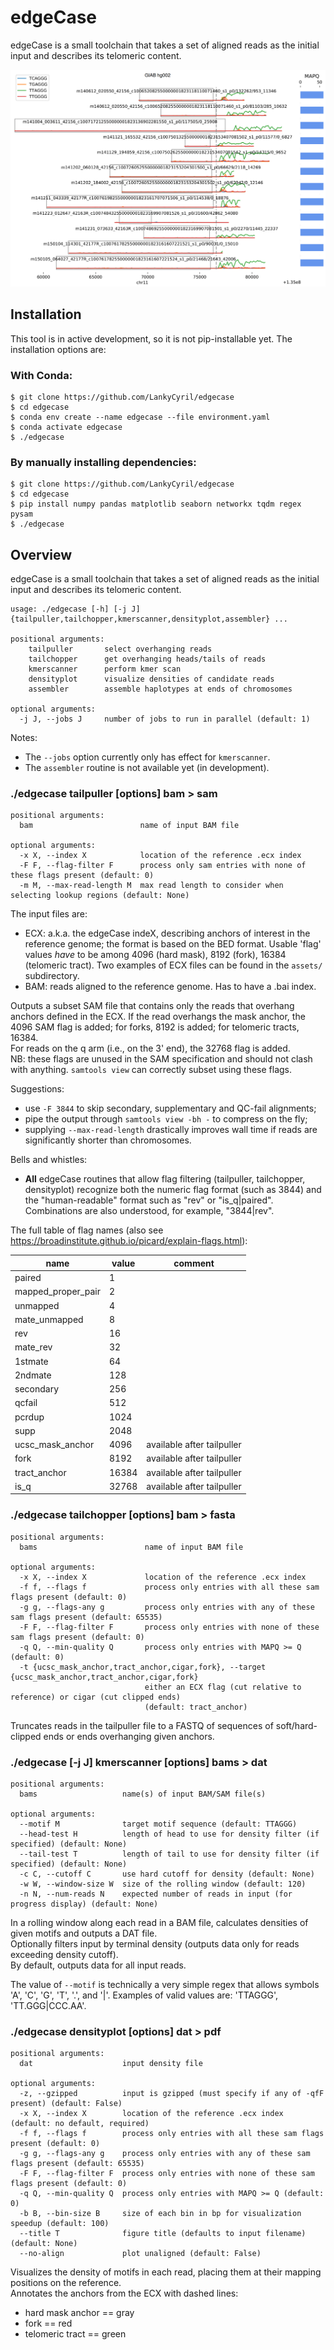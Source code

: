 edgeCase
========

edgeCase is a small toolchain that takes a set of aligned reads as the initial
input and describes its telomeric content.

![densityplot_sample](assets/densityplot-exploded.png?raw=true "densityplot example")

## Installation

This tool is in active development, so it is not pip-installable yet.
The installation options are:

### With Conda:

```{sh}
$ git clone https://github.com/LankyCyril/edgecase
$ cd edgecase
$ conda env create --name edgecase --file environment.yaml
$ conda activate edgecase
$ ./edgecase
```

### By manually installing dependencies:

```{sh}
$ git clone https://github.com/LankyCyril/edgecase
$ cd edgecase
$ pip install numpy pandas matplotlib seaborn networkx tqdm regex pysam
$ ./edgecase
```

## Overview

edgeCase is a small toolchain that takes a set of aligned reads as the initial
input and describes its telomeric content.

```{sh}
usage: ./edgecase [-h] [-j J] {tailpuller,tailchopper,kmerscanner,densityplot,assembler} ...

positional arguments:
    tailpuller       select overhanging reads
    tailchopper      get overhanging heads/tails of reads
    kmerscanner      perform kmer scan
    densityplot      visualize densities of candidate reads
    assembler        assemble haplotypes at ends of chromosomes

optional arguments:
  -j J, --jobs J     number of jobs to run in parallel (default: 1)
```

Notes:
* The `--jobs` option currently only has effect for `kmerscanner`.
* The `assembler` routine is not available yet (in development).

### ./edgecase tailpuller [options] bam > sam

```{sh}
positional arguments:
  bam                        name of input BAM file

optional arguments:
  -x X, --index X            location of the reference .ecx index
  -F F, --flag-filter F      process only sam entries with none of these flags present (default: 0)
  -m M, --max-read-length M  max read length to consider when selecting lookup regions (default: None)
```

The input files are:
* ECX: a.k.a. the edgeCase indeX, describing anchors of interest in the
reference genome; the format is based on the BED format. Usable 'flag' values
*have* to be among 4096 (hard mask), 8192 (fork), 16384 (telomeric tract). Two
examples of ECX files can be found in the `assets/` subdirectory.
* BAM: reads aligned to the reference genome. Has to have a .bai index.

Outputs a subset SAM file that contains only the reads that overhang anchors
defined in the ECX. If the read overhangs the mask anchor, the 4096 SAM flag is
added; for forks, 8192 is added; for telomeric tracts, 16384.  
For reads on the q arm (i.e., on the 3' end), the 32768 flag is added.  
NB: these flags are unused in the SAM specification and should not clash with
anything. `samtools view` can correctly subset using these flags.

Suggestions:
* use `-F 3844` to skip secondary, supplementary and QC-fail alignments;
* pipe the output through `samtools view -bh -` to compress on the fly;
* supplying `--max-read-length` drastically improves wall time if reads are
significantly shorter than chromosomes.

Bells and whistles:
* **All** edgeCase routines that allow flag filtering (tailpuller, tailchopper,
densityplot) recognize both the numeric flag format (such as 3844) and the
"human-readable" format such as "rev" or "is_q|paired". Combinations are also
understood, for example, "3844|rev".

The full table of flag names (also see
https://broadinstitute.github.io/picard/explain-flags.html):

name               | value | comment
-------------------|-------|---------------------------
paired             | 1     |
mapped_proper_pair | 2     |
unmapped           | 4     |
mate_unmapped      | 8     |
rev                | 16    |
mate_rev           | 32    |
1stmate            | 64    |
2ndmate            | 128   |
secondary          | 256   |
qcfail             | 512   |
pcrdup             | 1024  |
supp               | 2048  |
ucsc_mask_anchor   | 4096  | available after tailpuller
fork               | 8192  | available after tailpuller
tract_anchor       | 16384 | available after tailpuller
is_q               | 32768 | available after tailpuller

### ./edgecase tailchopper [options] bam > fasta

```{sh}
positional arguments:
  bams                        name of input BAM file

optional arguments:
  -x X, --index X             location of the reference .ecx index
  -f f, --flags f             process only entries with all these sam flags present (default: 0)
  -g g, --flags-any g         process only entries with any of these sam flags present (default: 65535)
  -F F, --flag-filter F       process only entries with none of these sam flags present (default: 0)
  -q Q, --min-quality Q       process only entries with MAPQ >= Q (default: 0)
  -t {ucsc_mask_anchor,tract_anchor,cigar,fork}, --target {ucsc_mask_anchor,tract_anchor,cigar,fork}
                              either an ECX flag (cut relative to reference) or cigar (cut clipped ends)
                              (default: tract_anchor)
```

Truncates reads in the tailpuller file to a FASTQ of sequences of
soft/hard-clipped ends or ends overhanging given anchors.

### ./edgecase [-j J] kmerscanner [options] bams > dat

```{sh}
positional arguments:
  bams                   name(s) of input BAM/SAM file(s)

optional arguments:
  --motif M              target motif sequence (default: TTAGGG)
  --head-test H          length of head to use for density filter (if specified) (default: None)
  --tail-test T          length of tail to use for density filter (if specified) (default: None)
  -c C, --cutoff C       use hard cutoff for density (default: None)
  -w W, --window-size W  size of the rolling window (default: 120)
  -n N, --num-reads N    expected number of reads in input (for progress display) (default: None)
```

In a rolling window along each read in a BAM file, calculates densities of given
motifs and outputs a DAT file.  
Optionally filters input by terminal density (outputs data only for reads
exceeding density cutoff).  
By default, outputs data for all input reads.

The value of `--motif` is technically a very simple regex that allows symbols
'A', 'C', 'G', 'T', '.', and '|'. Examples of valid values are: 'TTAGGG',
'TT.GGG|CCC.AA'.

### ./edgecase densityplot [options] dat > pdf

```
positional arguments:
  dat                    input density file

optional arguments:
  -z, --gzipped          input is gzipped (must specify if any of -qfF present) (default: False)
  -x X, --index X        location of the reference .ecx index (default: no default, required)
  -f f, --flags f        process only entries with all these sam flags present (default: 0)
  -g g, --flags-any g    process only entries with any of these sam flags present (default: 65535)
  -F F, --flag-filter F  process only entries with none of these sam flags present (default: 0)
  -q Q, --min-quality Q  process only entries with MAPQ >= Q (default: 0)
  -b B, --bin-size B     size of each bin in bp for visualization speedup (default: 100)
  --title T              figure title (defaults to input filename) (default: None)
  --no-align             plot unaligned (default: False)
```

Visualizes the density of motifs in each read, placing them at their mapping
positions on the reference.  
Annotates the anchors from the ECX with dashed lines:
* hard mask anchor == gray
* fork == red
* telomeric tract == green
